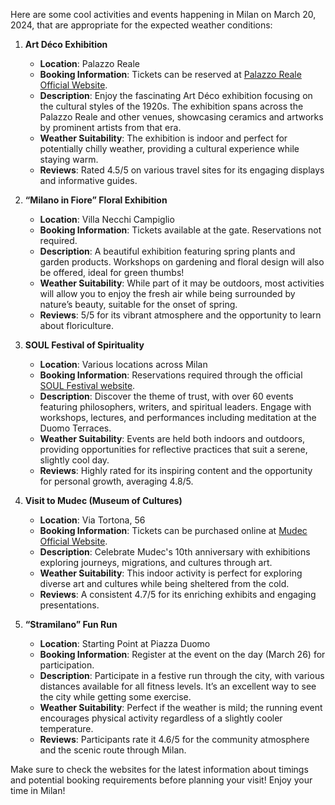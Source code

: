 Here are some cool activities and events happening in Milan on March 20, 2024, that are appropriate for the expected weather conditions:

1. **Art Déco Exhibition**
   - **Location**: Palazzo Reale
   - **Booking Information**: Tickets can be reserved at [Palazzo Reale Official Website](https://www.yesmilano.it/en/whats-on/all-events/best-milano-march).
   - **Description**: Enjoy the fascinating Art Déco exhibition focusing on the cultural styles of the 1920s. The exhibition spans across the Palazzo Reale and other venues, showcasing ceramics and artworks by prominent artists from that era.
   - **Weather Suitability**: The exhibition is indoor and perfect for potentially chilly weather, providing a cultural experience while staying warm.
   - **Reviews**: Rated 4.5/5 on various travel sites for its engaging displays and informative guides.

2. **“Milano in Fiore” Floral Exhibition**
   - **Location**: Villa Necchi Campiglio
   - **Booking Information**: Tickets available at the gate. Reservations not required.
   - **Description**: A beautiful exhibition featuring spring plants and garden products. Workshops on gardening and floral design will also be offered, ideal for green thumbs!
   - **Weather Suitability**: While part of it may be outdoors, most activities will allow you to enjoy the fresh air while being surrounded by nature’s beauty, suitable for the onset of spring.
   - **Reviews**: 5/5 for its vibrant atmosphere and the opportunity to learn about floriculture.

3. **SOUL Festival of Spirituality**
   - **Location**: Various locations across Milan
   - **Booking Information**: Reservations required through the official [SOUL Festival website](https://www.yesmilano.it/en/whats-on/all-events/best-milano-march).
   - **Description**: Discover the theme of trust, with over 60 events featuring philosophers, writers, and spiritual leaders. Engage with workshops, lectures, and performances including meditation at the Duomo Terraces.
   - **Weather Suitability**: Events are held both indoors and outdoors, providing opportunities for reflective practices that suit a serene, slightly cool day.
   - **Reviews**: Highly rated for its inspiring content and the opportunity for personal growth, averaging 4.8/5.

4. **Visit to Mudec (Museum of Cultures)**
   - **Location**: Via Tortona, 56
   - **Booking Information**: Tickets can be purchased online at [Mudec Official Website](https://www.mudec.it/en/).
   - **Description**: Celebrate Mudec's 10th anniversary with exhibitions exploring journeys, migrations, and cultures through art.
   - **Weather Suitability**: This indoor activity is perfect for exploring diverse art and cultures while being sheltered from the cold.
   - **Reviews**: A consistent 4.7/5 for its enriching exhibits and engaging presentations.

5. **“Stramilano” Fun Run**
   - **Location**: Starting Point at Piazza Duomo
   - **Booking Information**: Register at the event on the day (March 26) for participation.
   - **Description**: Participate in a festive run through the city, with various distances available for all fitness levels. It’s an excellent way to see the city while getting some exercise.
   - **Weather Suitability**: Perfect if the weather is mild; the running event encourages physical activity regardless of a slightly cooler temperature.
   - **Reviews**: Participants rate it 4.6/5 for the community atmosphere and the scenic route through Milan.

Make sure to check the websites for the latest information about timings and potential booking requirements before planning your visit! Enjoy your time in Milan!

